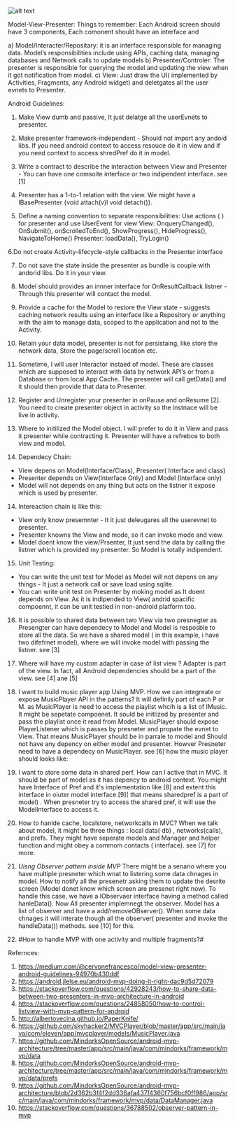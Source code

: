 ![alt text](https://upday.github.io/images/blog/model_view_presenter/mvp.png)

Model-View-Presenter: Things to remember:
Each Android screen should have 3 components, Each comonent should have an interface and 

a) Model/Interacter/Repositary: it is an interface responsible for managing data. Model’s responsibilities include using APIs, caching data, managing databases and Network calls to update models
b) Presenter/Controler: The presenter is responsible for querying the model and updating the view when it got notification from model.
c) View: Just draw the UI( implemented by Activities, Fragments, any Android widget) and deletgates all the user evnets to Presenter.

Android Guidelines:

1. Make View dumb and passive, It just delatge all the userEvnets to presenter.

2. Make presenter framework-independent - Should not import any andoid libs. If you need android context to access resouce do it in view and if you need context to access shredPref do it in model.

3. Write a contract to describe the interaction between View and Presenter - You can have one comsoite interface or two indipendent interface. see [1]

4. Presenter has a 1-to-1 relation with the view. We might have a IBasePresenter {void attach(v)l void detach()}.

5. Define a naming convention to separate responsibilities: Use actions (  ) for presenter and use UserEvent for view
View: OnqueryChanged(), OnSubmit(), onScrolledToEnd(), ShowProgress(), HideProgress(), NavigateToHome()
Presenter: loadData(), TryLogin()

6.Do not create Activity-lifecycle-style callbacks in the Presenter interface

7. Do not save the state inside the presenter as bundle is couple with andorid libs. Do it in your view.

8. Model should provides an innner interface for OnResultCallback listner - Through this presenter will contact the model.

9. Provide a cache for the Model to restore the View state - suggests caching network results using an interface like a Repository or anything with the aim to manage data, scoped to the application and not to the Activity.

10. Retain your data model, presenter is not for persistaing, like store the network data, Store the page/scroll location etc.

11. Sometime, I will user Interactor instaed of model. These are classes which are supposed to interact with data by network API’s or from a Database or from local App Cache. The presenter will call getData() and it should then provide that data to Presenter.

12. Register and Unregister your presenter in onPause and onResume [2]. You need to create presenter object in activity so the instnace will be live in activity.

13. Where to initilized the Model object. I will prefer to do it in View and pass it presenter while contracting it. Presenter will have a refrebce to both view and model.

14. Dependecy Chain:
- View depens on Model(Interface/Class), Presenter( Interface and class)
- Presenter depends on View(Interface Only) and Model (Interface only)
- Model will not depends on any thing but acts on the listner it expose which is used by presenter.

14. Intereaction chain is like this:
- View only know presemnter - It it just deleugares all the userevnet to presenter. 
- Presenter knowns the View and mode, so it can invoke mode and view.
- Model doent know the view/Prsenter, It just send the data by calling the listner which is provided my presenter. So Model is totally indipendent.

15. Unit Testing:
- You can write the unit test for Model as Model will not depens on any things - It just a network call or save load using sqlite.
- You can write unit test on Presenter by moking model as It doent depends on View. As it is indipended to View( andrid spacific compoennt, it can be unit testied in non-android platform too.

16. It is possible to shared data between two View via two presnegter as Presengter can have dependecy to Model and Model is resposble to store all the data. So we have a shared model ( in this example, i have two difefrnet model), where we will invoke model with passing the listner. see [3]

17. Where will have my custom adapter in case of list view ? Adapter is part of the view. In fact, all Android dependencies should be a part of the view. see [4] ane [5]

18. I want to build music player app Using MVP. How we can integreate or expose MusicPlayer API in the patterns? It will definily part of each P or M. as MusicPlayer is need to access the playlist whcih is a list of IMusic. It might be sepetate compoenet. It sould be initlized by presenter and pass the playlist once it read from Model. MusicPlayer should expose PlayerListener which is passes by presneter and propate the evnet to View. That means MusicPlayer should be in parrale to model and Should not have any depency on either model and presenter. Howver Presneter need to have a dependecy on MusicPlayer. see [6] how the music player should looks like:

19. I want to store some data in shared perf. How can I active that in MVC. It should be part of model as it has depency to android context. You might have Interface of Pref and it's implementation like [8] and extent this interface in oiuter model interface.[9]( that means sharedpref is a part of model) . When presneter try to access the shared pref, it will use the ModelInterface to access it. 

20. How to hanlde cache, localstore, networkcalls in MVC? When we talk about model, it might be three things : local data( db) , networks(calls), and prefs. They might have seperate models and Manager and helper function and might obey a commom contacts ( interface). see [7] for more.

21. *Uisng Observer pattern inside MVP* There might be a senario where you have multiple presneter which wnat to listering some data chnages in model. How to notify all the presenetr asking them to update the desrite screen (Model donet know which screen are presenet right now). To handle this case, we have a IObservaer interface having a method called hanleData(). Now All presenter implemnegt the observer. Model has a list of observer and have a add/removeOBserver(). When some data chnages it will interate though all the observer( presenter and invoke the handleData()) methods. see [10] for this.

22. #How to handle MVP with one activity and multiple fragments?#











Refernces: 
1. https://medium.com/@cervonefrancesco/model-view-presenter-android-guidelines-94970b430ddf
2. https://android.jlelse.eu/android-mvp-doing-it-right-dac9d5d72079
3. https://stackoverflow.com/questions/42928243/how-to-share-data-between-two-presenters-in-mvp-architecture-in-android
4. https://stackoverflow.com/questions/24858050/how-to-control-listview-with-mvp-pattern-for-android
5. http://albertovecina.github.io/PaperKnife/
6. https://github.com/skyhacker2/MVCPlayer/blob/master/app/src/main/java/com/eleven/app/mvcplayer/models/MusicPlayer.java
7. https://github.com/MindorksOpenSource/android-mvp-architecture/tree/master/app/src/main/java/com/mindorks/framework/mvp/data
8. https://github.com/MindorksOpenSource/android-mvp-architecture/tree/master/app/src/main/java/com/mindorks/framework/mvp/data/prefs
9. https://github.com/MindorksOpenSource/android-mvp-architecture/blob/2d362b3f4f2dd336afa437f4360f756bcf0ff986/app/src/main/java/com/mindorks/framework/mvp/data/DataManager.java
10. https://stackoverflow.com/questions/36788502/observer-pattern-in-mvp
